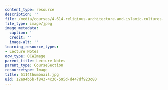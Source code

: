 ```yaml
---
content_type: resource
description: ''
file: /media/courses/4-614-religious-architecture-and-islamic-cultures-fall-2002/12e94b5bf8434c36595dd447df923c80_5114thumbnail.jpg
file_type: image/jpeg
image_metadata:
  caption: ''
  credit: ''
  image-alt: ''
learning_resource_types:
- Lecture Notes
ocw_type: OCWImage
parent_title: Lecture Notes
parent_type: CourseSection
resourcetype: Image
title: 5114thumbnail.jpg
uid: 12e94b5b-f843-4c36-595d-d447df923c80
---
```

